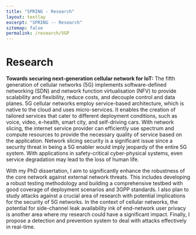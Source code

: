 ```yaml
---
title: "SPRING - Research"
layout: textlay
excerpt: "SPRING -- Research"
sitemap: false
permalink: /research/5GP
---
```


# Research

**Towards securing next-generation cellular network for IoT:** The fifth generation of cellular networks (5G) implements software-defined networking (SDN) and network function virtualisation (NFV) to provide scalability and flexibility, reduce costs, and decouple control and data planes. 5G cellular networks employ service-based architecture, which is native to the cloud and uses micro-services. It enables the creation of tailored services that cater to different deployment conditions, such as voice, video, e-health, smart city, and self-driving cars. With network slicing, the internet service provider can efficiently use spectrum and compute resources to provide the necessary quality of service based on the application. Network slicing security is a significant issue since a security threat in being a 5G enabler would imply jeopardy of the entire 5G system. With applications in safety-critical cyber-physical systems, even service degradation may lead to the loss of human life. 

With my PhD dissertation, I aim to significantly enhance the robustness of the core network against external network threats. This includes developing a robust testing methodology and building a comprehensive testbed with good coverage of deployment scenarios and 3GPP standards. I also plan to study attacks against a crucial area of research with potential implications for the security of 5G networks. In the context of cellular networks, the potential for side-channel leak availability ink of end-network user privacy is another area where my research could have a significant impact. Finally, I propose a detection and prevention system to deal with attacks effectively in real-time.


